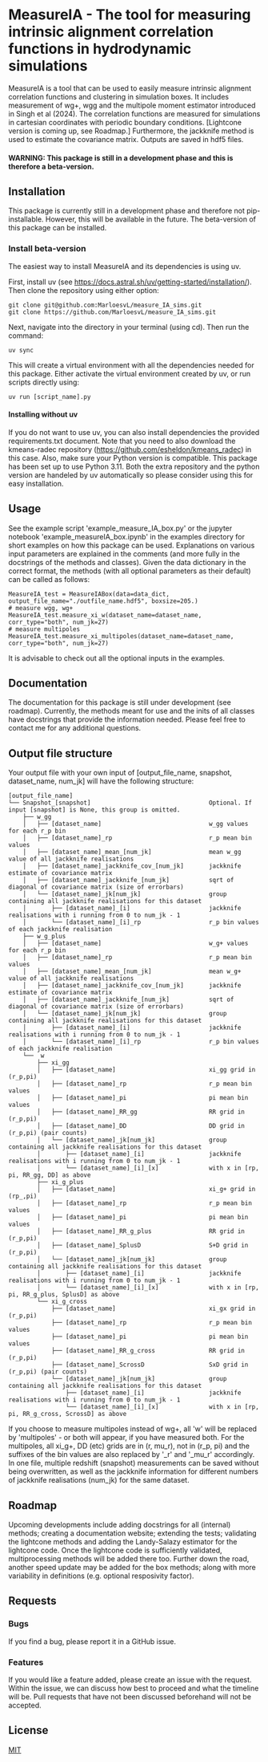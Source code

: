 # MeasureIA - The tool for measuring intrinsic alignment correlation functions in hydrodynamic simulations

MeasureIA is a tool that can be used to easily measure intrinsic alignment correlation functions and clustering in simulation boxes.
It includes measurement of wg+, wgg and the multipole moment estimator introduced in Singh et al (2024).
The correlation functions are measured for simulations in cartesian coordinates with periodic boundary conditions.
[Lightcone version is coming up, see Roadmap.]
Furthermore, the jackknife method is used to estimate the covariance matrix.
Outputs are saved in hdf5 files.

[//]: # (This package was developed for [link to paper].)

#### WARNING: This package is still in a development phase and this is therefore a beta-version.

## Installation

This package is currently still in a development phase and therefore not pip-installable. However, this will be
available in the future. The beta-version of this package can be installed.

### Install beta-version

The easiest way to install MeasureIA and its dependencies is using uv.

First, install uv (see https://docs.astral.sh/uv/getting-started/installation/).
Then clone the repository using either option:

```angular2html
git clone git@github.com:MarloesvL/measure_IA_sims.git
git clone https://github.com/MarloesvL/measure_IA_sims.git
```

Next, navigate into the directory in your terminal (using cd).
Then run the command:

```angular2html
uv sync
```

This will create a virtual environment with all the dependencies needed for this package.
Either activate the virtual environment created by uv, or run scripts directly using:

```angular2html
uv run [script_name].py
```

#### Installing without uv

If you do not want to use uv, you can also install dependencies the provided requirements.txt document.
Note that you need to also download the kmeans-radec repository (https://github.com/esheldon/kmeans_radec) in this case.
Also, make sure your Python version is compatible. This package has been set up to use Python 3.11.
Both the extra repository and the python version are handeled by uv automatically so please consider using this for
easy installation.

## Usage

See the example script 'example_measure_IA_box.py' or the jupyter notebook 'example_measureIA_box.ipynb' in the
examples directory for short examples on how this package can be used.
Explanations on various input parameters are explained in the comments (and more fully in the docstrings of the methods
and classes).
Given the data dictionary in the correct format, the methods (with all optional parameters as their default)
can be called as follows:

```angular2html
MeasureIA_test = MeasureIABox(data=data_dict, output_file_name="./outfile_name.hdf5", boxsize=205.)
# measure wgg, wg+
MeasureIA_test.measure_xi_w(dataset_name=dataset_name, corr_type="both", num_jk=27)
# measure multipoles
MeasureIA_test.measure_xi_multipoles(dataset_name=dataset_name, corr_type="both", num_jk=27)
```

It is advisable to check out all the optional inputs in the examples.

## Documentation

The documentation for this package is still under development (see roadmap). Currently, the methods meant for use and
the inits of all classes have docstrings that provide the information needed. Please feel free to contact me for any
additional questions.

## Output file structure
Your output file with your own input of [output_file_name, snapshot, dataset_name, num_jk] will have the following structure:

```
[output_file_name]  
└── Snapshot_[snapshot]                                 Optional. If input [snapshot] is None, this group is omitted.
	├── w_gg
	│	├── [dataset_name]								w_gg values for each r_p bin
	│	├── [dataset_name]_rp							r_p mean bin values
	│	├── [dataset_name]_mean_[num_jk]				mean w_gg value of all jackknife realisations
	│	├── [dataset_name]_jackknife_cov_[num_jk]		jackknife estimate of covariance matrix
	│	├── [dataset_name]_jackknife_[num_jk]			sqrt of diagonal of covariance matrix (size of errorbars)
	│	└── [dataset_name]_jk[num_jk]					group containing all jackknife realisations for this dataset
	│		├── [dataset_name]_[i]						jackknife realisations with i running from 0 to num_jk - 1
	│		└── [dataset_name]_[i]_rp					r_p bin values of each jackknife realisation
	├── w_g_plus
	│	├── [dataset_name]								w_g+ values for each r_p bin
	│	├── [dataset_name]_rp							r_p mean bin values
	│	├── [dataset_name]_mean_[num_jk]				mean w_g+ value of all jackknife realisations
	│	├── [dataset_name]_jackknife_cov_[num_jk]		jackknife estimate of covariance matrix
	│	├── [dataset_name]_jackknife_[num_jk]			sqrt of diagonal of covariance matrix (size of errorbars)
	│	└── [dataset_name]_jk[num_jk]					group containing all jackknife realisations for this dataset
	│		├── [dataset_name]_[i]						jackknife realisations with i running from 0 to num_jk - 1
	│		└── [dataset_name]_[i]_rp					r_p bin values of each jackknife realisation
	└──  w
		├── xi_gg
		│	├── [dataset_name]							xi_gg grid in (r_p,pi)
		│	├── [dataset_name]_rp						r_p mean bin values
		│	├── [dataset_name]_pi						pi mean bin values
		│	├── [dataset_name]_RR_gg					RR grid in (r_p,pi)
		│	├── [dataset_name]_DD						DD grid in (r_p,pi) (pair counts)
		│	└── [dataset_name]_jk[num_jk]				group containing all jackknife realisations for this dataset
		│		├── [dataset_name]_[i] 					jackknife realisations with i running from 0 to num_jk - 1
		│		└── [dataset_name]_[i]_[x]				with x in [rp, pi, RR_gg, DD] as above
		├── xi_g_plus
		│	├── [dataset_name]							xi_g+ grid in (rp_,pi)
		│	├── [dataset_name]_rp						r_p mean bin values
		│	├── [dataset_name]_pi						pi mean bin values
		│	├── [dataset_name]_RR_g_plus				RR grid in (r_p,pi)
		│	├── [dataset_name]_SplusD					S+D grid in (r_p,pi)
		│	└── [dataset_name]_jk[num_jk]				group containing all jackknife realisations for this dataset
		│		├── [dataset_name]_[i] 					jackknife realisations with i running from 0 to num_jk - 1
		│		└── [dataset_name]_[i]_[x]				with x in [rp, pi, RR_g_plus, SplusD] as above
		└── xi_g_cross
			├── [dataset_name]							xi_gx grid in (r_p,pi)
			├── [dataset_name]_rp						r_p mean bin values
			├── [dataset_name]_pi						pi mean bin values
			├── [dataset_name]_RR_g_cross				RR grid in (r_p,pi)
			├── [dataset_name]_ScrossD					SxD grid in (r_p,pi) (pair counts)
			└── [dataset_name]_jk[num_jk]				group containing all jackknife realisations for this dataset
				├── [dataset_name]_[i] 					jackknife realisations with i running from 0 to num_jk - 1
				└── [dataset_name]_[i]_[x]				with x in [rp, pi, RR_g_cross, ScrossD] as above

```
If you choose to measure multipoles instead of wg+, all 'w' will be replaced by 'multipoles' - or both will appear, if you have measured both.
For the multipoles, all xi_g+, DD (etc) grids are in (r, mu_r), not in (r_p, pi) and the suffixes of the bin values are also replaced by '_r' and '_mu_r' accordingly.
In one file, multiple redshift (snapshot) measurements can be saved without being overwritten, as well as the jackknife
information for different numbers of jackknife realisations (num_jk) for the same dataset.

## Roadmap

Upcoming developments include adding docstrings for all (internal) methods; creating a documentation website; extending
the tests; validating the lightcone methods and adding the Landy-Salazy estimator for the lightcone code.
Once the lightcone code is sufficiently validated, multiprocessing methods will be added there too.
Further down the road, another speed update may be added for the box methods; along with more variability
in definitions (e.g. optional resposivity factor).

## Requests

### Bugs

If you find a bug, please report it in a GitHub issue.

### Features

If you would like a feature added, please create an issue with the request. Within the issue, we can discuss how best
to proceed and what the timeline will be. Pull requests that have not been discussed beforehand will not be accepted.

## License

[MIT](https://choosealicense.com/licenses/mit/)
